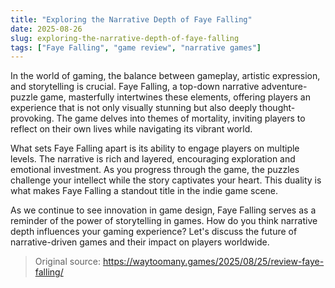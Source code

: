 ```yaml
---
title: "Exploring the Narrative Depth of Faye Falling"
date: 2025-08-26
slug: exploring-the-narrative-depth-of-faye-falling
tags: ["Faye Falling", "game review", "narrative games"]
---
```

In the world of gaming, the balance between gameplay, artistic expression, and storytelling is crucial. Faye Falling, a top-down narrative adventure-puzzle game, masterfully intertwines these elements, offering players an experience that is not only visually stunning but also deeply thought-provoking. The game delves into themes of mortality, inviting players to reflect on their own lives while navigating its vibrant world.

What sets Faye Falling apart is its ability to engage players on multiple levels. The narrative is rich and layered, encouraging exploration and emotional investment. As you progress through the game, the puzzles challenge your intellect while the story captivates your heart. This duality is what makes Faye Falling a standout title in the indie game scene.

As we continue to see innovation in game design, Faye Falling serves as a reminder of the power of storytelling in games. How do you think narrative depth influences your gaming experience? Let's discuss the future of narrative-driven games and their impact on players worldwide.
> Original source: https://waytoomany.games/2025/08/25/review-faye-falling/